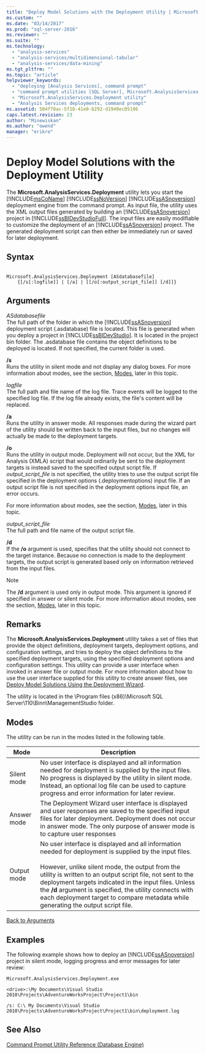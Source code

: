 ```yaml
---
title: "Deploy Model Solutions with the Deployment Utility | Microsoft Docs"
ms.custom: ""
ms.date: "03/14/2017"
ms.prod: "sql-server-2016"
ms.reviewer: ""
ms.suite: ""
ms.technology: 
  - "analysis-services"
  - "analysis-services/multidimensional-tabular"
  - "analysis-services/data-mining"
ms.tgt_pltfrm: ""
ms.topic: "article"
helpviewer_keywords: 
  - "deploying [Analysis Services], command prompt"
  - "command prompt utilities [SQL Server], Microsoft.AnalysisServices.Deployment"
  - "Microsoft.AnalysisServices.Deployment utility"
  - "Analysis Services deployments, command prompt"
ms.assetid: 584f78ac-5f18-41e0-b292-d1949ec05196
caps.latest.revision: 23
author: "Minewiskan"
ms.author: "owend"
manager: "erikre"
---
```

# Deploy Model Solutions with the Deployment Utility
  The **Microsoft.AnalysisServices.Deployment** utility lets you start the [!INCLUDE[msCoName](../../includes/msconame-md.md)] [!INCLUDE[ssNoVersion](../../includes/ssnoversion-md.md)] [!INCLUDE[ssASnoversion](../../includes/ssasnoversion-md.md)] deployment engine from the command prompt. As input file, the utility uses the XML output files generated by building an [!INCLUDE[ssASnoversion](../../includes/ssasnoversion-md.md)] project in [!INCLUDE[ssBIDevStudioFull](../../includes/ssbidevstudiofull-md.md)]. The input files are easily modifiable to customize the deployment of an [!INCLUDE[ssASnoversion](../../includes/ssasnoversion-md.md)] project. The generated deployment script can then either be immediately run or saved for later deployment.  
  
## Syntax  
  
```  
  
Microsoft.AnalysisServices.Deployment [ASdatabasefile]   
    {[/s[:logfile]] | [/a] | [[/o[:output_script_file]] [/d]]}  
```  
  
##  <a name="Arguments"></a> Arguments  
 *ASdatabasefile*  
 The full path of the folder in which the [!INCLUDE[ssASnoversion](../../includes/ssasnoversion-md.md)] deployment script (.asdatabase) file is located. This file is generated when you deploy a project in [!INCLUDE[ssBIDevStudio](../../includes/ssbidevstudio-md.md)]. It is located in the project bin folder. The .asdatabase file contains the object definitions to be deployed is located. If not specified, the current folder is used.  
  
 **/s**  
 Runs the utility in silent mode and not display any dialog boxes. For more information about modes, see the section, [Modes](#Modes), later in this topic.  
  
 *logfile*  
 The full path and file name of the log file. Trace events will be logged to the specified log file. If the log file already exists, the file's content will be replaced.  
  
 **/a**  
 Runs the utility in answer mode. All responses made during the wizard part of the utility should be written back to the input files, but no changes will actually be made to the deployment targets.  
  
 **/o**  
 Runs the utility in output mode. Deployment will not occur, but the XML for Analysis (XMLA) script that would ordinarily be sent to the deployment targets is instead saved to the specified output script file. If *output_script_file* is not specified, the utility tries to use the output script file specified in the deployment options (.deploymentoptions) input file. If an output script file is not specified in the deployment options input file, an error occurs.  
  
 For more information about modes, see the section, [Modes](#Modes), later in this topic.  
  
 *output_script_file*  
 The full path and file name of the output script file.  
  
 **/d**  
 If the **/o** argument is used, specifies that the utility should not connect to the target instance. Because no connection is made to the deployment targets, the output script is generated based only on information retrieved from the input files.  
  
> [!NOTE]  
>  The **/d** argument is used only in output mode. This argument is ignored if specified in answer or silent mode. For more information about modes, see the section, [Modes](#Modes), later in this topic.  
  
## Remarks  
 The **Microsoft.AnalysisServices.Deployment** utility takes a set of files that provide the object definitions, deployment targets, deployment options, and configuration settings, and tries to deploy the object definitions to the specified deployment targets, using the specified deployment options and configuration settings. This utility can provide a user interface when invoked in answer file or output mode. For more information about how to use the user interface supplied for this utility to create answer files, see [Deploy Model Solutions Using the Deployment Wizard](../../analysis-services/multidimensional-models/deploy-model-solutions-using-the-deployment-wizard.md).  
  
 The utility is located in the \Program files (x86)\Microsoft SQL Server\110\Binn\ManagementStudio folder.  
  
##  <a name="Modes"></a> Modes  
 The utility can be run in the modes listed in the following table.  
  
|Mode|Description|  
|----------|-----------------|  
|Silent mode|No user interface is displayed and all information needed for deployment is supplied by the input files. No progress is displayed by the utility in silent mode. Instead, an optional log file can be used to capture progress and error information for later review.|  
|Answer mode|The Deployment Wizard user interface is displayed and user responses are saved to the specified input files for later deployment. Deployment does not occur in answer mode. The only purpose of answer mode is to capture user responses|  
|Output mode|No user interface is displayed and all information needed for deployment is supplied by the input files.<br /><br /> However, unlike silent mode, the output from the utility is written to an output script file, not sent to the deployment targets indicated in the input files. Unless the **/d** argument is specified, the utility connects with each deployment target to compare metadata while generating the output script file.|  
  
 [Back to Arguments](#Arguments)  
  
## Examples  
 The following example shows how to deploy an [!INCLUDE[ssASnoversion](../../includes/ssasnoversion-md.md)] project in silent mode, logging progress and error messages for later review:  
  
 `Microsoft.AnalysisServices.Deployment.exe`  
  
 `<drive>:\My Documents\Visual Studio 2010\Projects\AdventureWorksProject\Project1\bin`  
  
 `/s: C:\ My Documents\Visual Studio 2010\Projects\AdventureWorksProject\Project1\bin\deployment.log`  
  
## See Also  
 [Command Prompt Utility Reference &#40;Database Engine&#41;](../../tools/command-prompt-utility-reference-database-engine.md)  
  
  